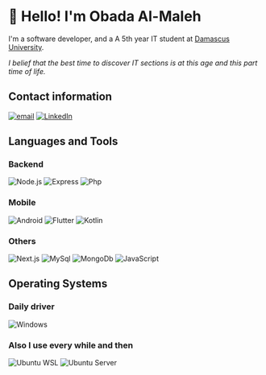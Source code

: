 # 👋 Hello! I'm Obada Al-Maleh

I'm a software developer, and a A 5th year IT student at [Damascus University](https://en.wikipedia.org/wiki/Damascus_University).

<i align="center"> I belief that the best time to discover IT sections is at this age and this part time of life.</i>

## Contact information

[![email][b-email]][l-email] 
[![LinkedIn][b-linkedin]][l-linkedin] 

[l-email]: mailto:obada.almaleh.engineer@gmail.com
[l-linkedin]: https://www.linkedin.com/in/obada-al-maleh/
[b-email]: https://img.shields.io/badge/email-ea4335.svg?style=for-the-badge&logo=gmail&logoColor=white
[b-linkedin]: https://img.shields.io/badge/linkedin-0a66c2.svg?style=for-the-badge&logo=linkedin&logoColor=white

## Languages and Tools

### Backend

![Node.js][b-nodejs] ![Express][b-express] ![Php][b-php] 

[b-nodejs]: https://img.shields.io/badge/nodejs-339933.svg?style=for-the-badge&logo=node.js&logoColor=black

[b-php]: https://img.shields.io/badge/php-777BB4.svg?style=for-the-badge&logo=php&logoColor=white

[b-express]: https://img.shields.io/badge/express-000000.svg?style=for-the-badge&logo=express&logoColor=white

### Mobile

![Android][b-android] ![Flutter][b-flutter] ![Kotlin][b-kotlin]

[b-android]: https://img.shields.io/badge/android-3DDC84.svg?style=for-the-badge&logo=android&logoColor=white

[b-flutter]: https://img.shields.io/badge/flutter-02569B.svg?style=for-the-badge&logo=flutter&logoColor=white

[b-kotlin]: https://img.shields.io/badge/kotlin-7F52FF.svg?style=for-the-badge&logo=kotlin&logoColor=white

### Others

![Next.js][b-nextjs] ![MySql][b-mysql] ![MongoDb][b-mongodb] ![JavaScript][b-javascript] 

[b-nextjs]: https://img.shields.io/badge/nextjs-000000.svg?style=for-the-badge&logo=next.js&logoColor=white

[b-mysql]: https://img.shields.io/badge/mysql-4479A1.svg?style=for-the-badge&logo=mysql&logoColor=white

[b-mongodb]: https://img.shields.io/badge/mongodb-47A248.svg?style=for-the-badge&logo=mongodb&logoColor=white

[b-javascript]: https://img.shields.io/badge/javascript-F7DF1E.svg?style=for-the-badge&logo=javascript&logoColor=black


## Operating Systems

### Daily driver

![Windows][b-windows]

### Also I use every while and then

![Ubuntu WSL][b-wsl] ![Ubuntu Server][b-ubuntu]

[b-windows]: https://img.shields.io/badge/windows-61dafb.svg?style=for-the-badge&logo=windows&logoColor=black
[b-wsl]: https://img.shields.io/badge/ubuntu%20wsl-d24413.svg?style=for-the-badge&logo=ubuntu&logoColor=white
[b-ubuntu]: https://img.shields.io/badge/ubuntu%20server-d24413.svg?style=for-the-badge&logo=ubuntu&logoColor=white
[b-raspberry]: https://img.shields.io/badge/raspberry%20pi%20os-bd053a.svg?style=for-the-badge&logo=raspberry-pi&logoColor=white
